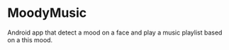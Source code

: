 # MoodyMusic
Android app that detect a mood on a face and play a music playlist based on a this mood.

